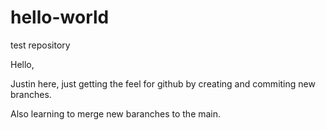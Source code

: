 # hello-world
test repository

Hello,

Justin here, just getting the feel for github by creating and commiting new branches.

Also learning to merge new baranches to the main.
